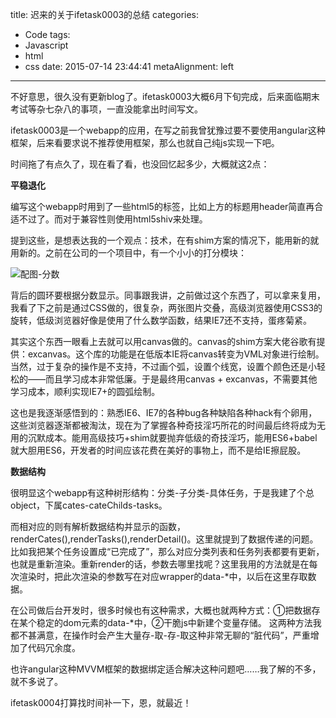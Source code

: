 title: 迟来的关于ifetask0003的总结
categories:
  - Code
tags:
  - Javascript
  - html
  - css
date: 2015-07-14 23:44:41
metaAlignment: left
---

不好意思，很久没有更新blog了。ifetask0003大概6月下旬完成，后来面临期末考试等杂七杂八的事项，一直没能拿出时间写文。

ifetask0003是一个webapp的应用，在写之前我曾犹豫过要不要使用angular这种框架，后来看要求说不推荐使用框架，那么也就自己纯js实现一下吧。

时间拖了有点久了，现在看了看，也没回忆起多少，大概就这2点：

<!-- more -->

**平稳退化**

编写这个webapp时用到了一些html5的标签，比如上方的标题用header简直再合适不过了。而对于兼容性则使用html5shiv来处理。

提到这些，是想表达我的一个观点：技术，在有shim方案的情况下，能用新的就用新的。之前在公司的一个项目中，有一个小小的打分模块：

![配图-分数](http://7sbmuq.com1.z0.glb.clouddn.com/配图-分数5A7CC9C3-7991-413B-AB29-72486750C643.png)

背后的圆环要根据分数显示。同事跟我讲，之前做过这个东西了，可以拿来复用，我看了下之前是通过CSS做的，很复杂，两张图片交叠，高级浏览器使用CSS3的旋转，低级浏览器好像是使用了什么数学函数，结果IE7还不支持，蛋疼菊紧。

其实这个东西一眼看上去就可以用canvas做的。canvas的shim方案大佬谷歌有提供：excanvas。这个库的功能是在低版本IE将canvas转变为VML对象进行绘制。当然，过于复杂的操作是不支持，不过画个弧，设置个线宽，设置个颜色还是小轻松的——而且学习成本非常低廉。于是最终用canvas + excanvas，不需要其他学习成本，顺利实现IE7+的圆弧绘制。

这也是我逐渐感悟到的：熟悉IE6、IE7的各种bug各种缺陷各种hack有个卵用，这些浏览器逐渐都被淘汰，现在为了掌握各种奇技淫巧所花的时间最后终将成为无用的沉默成本。能用高级技巧+shim就要抛弃低级的奇技淫巧，能用ES6+babel就大胆用ES6，开发者的时间应该花费在美好的事物上，而不是给IE擦屁股。

**数据结构**

很明显这个webapp有这种树形结构：分类-子分类-具体任务，于是我建了个总object，下属cates-cateChilds-tasks。

而相对应的则有解析数据结构并显示的函数，renderCates(),renderTasks(),renderDetail()。这里就提到了数据传递的问题。比如我把某个任务设置成“已完成了”，那么对应分类列表和任务列表都要有更新，也就是重新渲染。重新render的话，参数去哪里找呢？这里我用的方法就是在每次渲染时，把此次渲染的参数写在对应wrapper的data-*中，以后在这里存取数据。

在公司做后台开发时，很多时候也有这种需求，大概也就两种方式：①把数据存在某个稳定的dom元素的data-*中，②干脆js中新建个变量存储。
这两种方法我都不甚满意，在操作时会产生大量存-取-存-取这种非常无聊的“脏代码”，严重增加了代码冗余度。

也许angular这种MVVM框架的数据绑定适合解决这种问题吧……我了解的不多，就不多说了。


ifetask0004打算找时间补一下，恩，就最近！